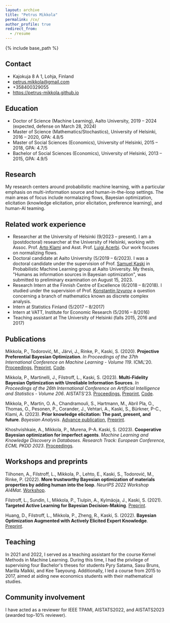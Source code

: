 ```yaml
---
layout: archive
title: "Petrus Mikkola"
permalink: /cv/
author_profile: true
redirect_from:
  - /resume
---
```


{% include base_path %}

<h2>Contact</h2>

* Kajokuja 8 A 1, Lohja, Finland
* petrus.mikkola@gmail.com
* +358400329055
* https://petrus-mikkola.github.io

<h2>Education</h2>

* Doctor of Science (Machine Learning), Aalto University, 2019 – 2024 (expected, defense on March 28, 2024)
* Master of Science (Mathematics/Stochastics), University of Helsinki, 2016 – 2020, GPA: 4.8/5
* Master of Social Sciences (Economics), University of Helsinki, 2015 – 2018, GPA: 4.7/5
* Bachelor of Social Sciences (Economics), University of Helsinki, 2013 – 2015, GPA: 4.9/5

<h2>Research</h2>

My research centers around probabilistic machine learning, with a particular emphasis on multi-information source and human-in-the-loop settings. The main areas of focus include normalazing flows, Bayesian optimization, elicitation (knowledge elicitation, prior elicitation, preference learning), and human-AI teaming.<br>

<h2>Related work experience</h2>

* Researcher at the University of Helsinki (9/2023 – present). I am a (postdoctoral) researcher at the University of Helsinki, working with Assoc. Prof. <a href="https://www.cs.helsinki.fi/u/aklami/">Arto Klami</a> and Asst. Prof. <a href="https://lacerbi.github.io">Luigi Acerbi</a>. Our work focuses on normalizing flows.
* Doctoral candidate at Aalto University (5/2019 – 6/2023). I was a doctoral candidate under the supervision of Prof. <a href="https://people.aalto.fi/samuel.kaski">Samuel Kaski</a> in Probabilistic Machine Learning group at Aalto University. My thesis, "Humans as information sources in Bayesian optimization", was submitted to preliminary examination on August 15, 2023.
* Research Intern at the Finnish Centre of Excellence (6/2018 – 8/2018). I studied under the supervision of Prof. <a href="https://wiki.helsinki.fi/display/mathphys/Izyurov">Konstantin Izyurov</a> a question concerning a branch of mathematics known as discrete complex analysis.
* Intern at Statistics Finland (5/2017 – 8/2017)
* Intern at VATT, Institute for Economic Research (5/2016 – 8/2016)
* Teaching assistant at The University of Helsinki (falls 2015, 2016 and 2017)

<h2>Publications</h2>

Mikkola, P., Todorović, M., Järvi, J., Rinke, P., Kaski, S. (2020). <b>Projective Preferential Bayesian Optimization</b>. <i>In Proceedings of the 37th International Conference on Machine Learning - Volume 119</i>. ICML'20. <a href="http://proceedings.mlr.press/v119/mikkola20a.html">Proceedings</a>, <a href="https://arxiv.org/abs/2002.03113">Preprint</a>, <a href="https://github.com/AaltoPML/PPBO">Code</a>. <br>

Mikkola, P., Martinelli, J., Filstroff, L., Kaski, S. (2023). <b>Multi-Fidelity Bayesian Optimization with Unreliable Information Sources</b>. <i>In Proceedings of the 26th International Conference on Artificial Intelligence and Statistics - Volume 206</i>. AISTATS'23. <a href="https://proceedings.mlr.press/v206/mikkola23a.html">Proceedings</a>, <a href="https://arxiv.org/abs/2210.13937">Preprint</a>, <a href="https://github.com/AaltoPML/rMFBO">Code</a>. <br>

Mikkola, P., Martin, O. A., Chandramouli, S., Hartmann, M., Abril Pla, O., Thomas, O., Pesonen, P., Corander, J., Vehtari, A., Kaski, S., Bürkner, P-C., Klami, A. (2023). <b>Prior knowledge elicitation: The past, present, and future</b>. <i>Bayesian Analysis</i>. <a href="https://projecteuclid.org/journals/bayesian-analysis/advance-publication/Prior-Knowledge-Elicitation-The-Past-Present-and-Future/10.1214/23-BA1381.full">Advance publication</a>, <a href="https://arxiv.org/abs/2112.01380">Preprint</a>.<br>

Khoshvishkaie, A., Mikkola, P., Murena, P-A. Kaski, S. (2023). <b>Cooperative Bayesian optimization for imperfect agents</b>. <i>Machine Learning and Knowledge Discovery in Databases. Research Track: European Conference, ECML PKDD 2023</i>. <a href="https://link.springer.com/chapter/10.1007/978-3-031-43412-9_28">Proceedings</a>.<br>

<h2>Workshops and preprints</h2>

Tiihonen, A., Filstroff, L., Mikkola, P., Lehto, E., Kaski, S., Todorović, M., Rinke, P. (2022). <b>More trustworthy Bayesian optimization of materials properties by adding human into the loop</b>. <i>NeurIPS 2022 Workshop AI4Mat</i>. <a href="https://openreview.net/forum?id=JQSzcd_Zc62">Workshop</a>.<br>

Filstroff, L., Sundin, I., Mikkola, P., Tiulpin, A., Kylmäoja, J., Kaski, S. (2021). <b>Targeted Active Learning for Bayesian Decision-Making</b>. <a href="https://arxiv.org/abs/2106.04193">Preprint</a>.<br>

Huang, D., Filstroff, L., Mikkola, P., Zheng, R., Kaski, S. (2022). <b>Bayesian Optimization Augmented with Actively Elicited Expert Knowledge</b>. <a href="https://arxiv.org/abs/2208.08742">Preprint</a>.
  

<h2>Teaching</h2>

In 2021 and 2022, I served as a teaching assistant for the course Kernel Methods in Machine Learning. During this time, I had the privilege of supervising four Bachelor's theses for students Pyry Satama, Sasu Bruns, Marilla Malkki, and Kee Taeyoung. Additionally, I led a course from 2015 to 2017, aimed at aiding new economics students with their mathematical studies.

<h2>Community involvement</h2>

I have acted as a reviewer for IEEE TPAMI, AISTATS2022, and AISTATS2023 (awarded top-10% reviewer).
  
